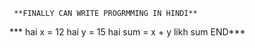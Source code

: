 
     
     **FINALLY CAN WRITE PROGRMMING IN HINDI**
     
     
     
     
     
   ***  hai x = 12 
    hai y = 15
    hai sum = x + y
    likh sum
    END***
